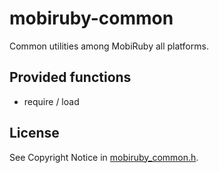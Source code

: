 # mobiruby-common

Common utilities among MobiRuby all platforms.

## Provided functions

* require / load


## License

See Copyright Notice in [mobiruby_common.h](https://github.com/mobiruby/mobiruby-common/blob/master/include/mobiruby_common.h).

